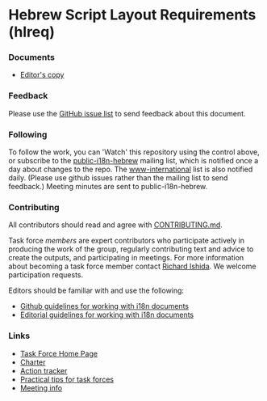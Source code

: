 # Hebrew Script Layout Requirements (hlreq)

### Documents
- [Editor's copy](https://w3c.github.io/hlreq/)

### Feedback
Please use the [GitHub issue list](https://github.com/w3c/hlreq/issues) to send feedback about this document.

### Following
To follow the work, you can 'Watch' this repository using the control above, or subscribe to the [public-i18n-hebrew](https://lists.w3.org/Archives/Public/public-i18n-hebrew/) mailing list, which is notified once a day about changes to the repo. The [www-international](https://lists.w3.org/Archives/Public/www-international/) list is also notified daily. (Please use github issues rather than the mailing list to send feedback.) Meeting minutes are sent to public-i18n-hebrew.

### Contributing

All contributors should read and agree with [CONTRIBUTING.md](https://github.com/w3c/hlreq/blob/gh-pages/CONTRIBUTING.md).

Task force _members_ are expert contributors who participate actively in producing the work of the group, regularly contributing text and advice to create the outputs, and participating in meetings. For more information about becoming a task force member contact [Richard Ishida](mailto:ishida@w3.org). We welcome participation requests.

Editors should be familiar with and use the following:

- [Github guidelines for working with i18n documents](http://w3c.github.io/i18n-activity/guidelines/github)
- [Editorial guidelines for working with i18n documents](http://w3c.github.io/i18n-activity/guidelines/editing)

### Links
- [Task Force Home Page](https://w3c.github.io/hlreq/homepage/)
- [Charter](https://w3c.github.io/hlreq/charter/)
- [Action tracker](https://www.w3.org/International/groups/hebrew-layout/track/actions/open)
- [Practical tips for task forces](https://w3c.github.io/i18n-activity/guidelines/process.html)
- [Meeting info](https://www.w3.org/2017/07/hlreq-meeting-info.html)
